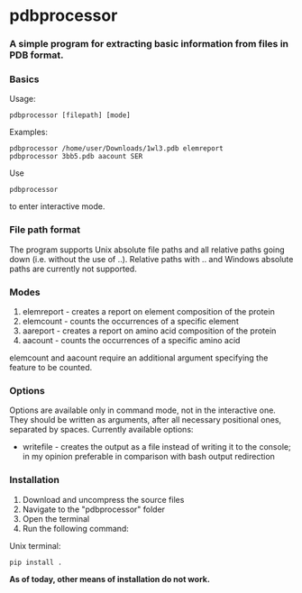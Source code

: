 # pdbprocessor
### A simple program for extracting basic information from files in PDB format.

### Basics

Usage:

    pdbprocessor [filepath] [mode]

Examples:

    pdbprocessor /home/user/Downloads/1wl3.pdb elemreport
    pdbprocessor 3bb5.pdb aacount SER
    
Use

    pdbprocessor

to enter interactive mode.
    
### File path format
The program supports Unix absolute file paths and all relative paths going down (i.e. without the use of ..). Relative paths with .. and Windows absolute paths are currently not supported.

### Modes
1. elemreport - creates a report on element composition of the protein
2. elemcount - counts the occurrences of a specific element
3. aareport - creates a report on amino acid composition of the protein
4. aacount - counts the occurrences of a specific amino acid

elemcount and aacount require an additional argument specifying the feature to be counted.

### Options
Options are available only in command mode, not in the interactive one. They should be written as arguments, after all necessary positional ones, separated by spaces. Currently available options:
- writefile - creates the output as a file instead of writing it to the console; in my opinion preferable in comparison with bash output redirection

### Installation
1. Download and uncompress the source files
2. Navigate to the "pdbprocessor" folder
3. Open the terminal
4. Run the following command:

Unix terminal:

    pip install .
    
__As of today, other means of installation do not work.__
